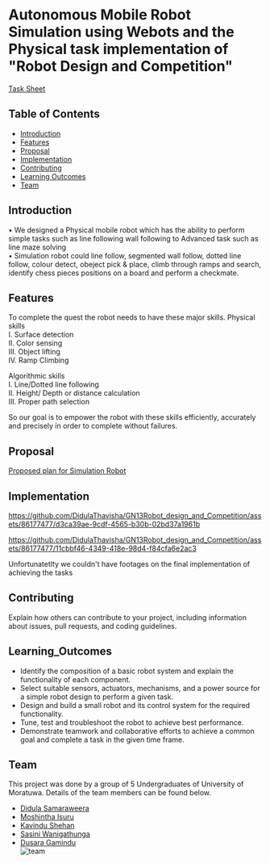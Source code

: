 
# Autonomous Mobile Robot Simulation using Webots and the Physical task implementation of "Robot Design and Competition"

[Task Sheet](Task_Description.pdf)


## Table of Contents

- [Introduction](#introduction)
- [Features](#features)
- [Proposal](#proposal)
- [Implementation](#implementation)
- [Contributing](#contributing)
- [Learning Outcomes](#learning_outcomes)
- [Team](#team)

## Introduction
• We designed a Physical mobile robot which has the ability to perform simple tasks such as line following wall following to Advanced task such as line maze solving  
• Simulation robot could line follow, segmented wall follow, dotted line follow, colour detect, obeject pick & place, climb through ramps and search, identify chess pieces positions on a board and perform a checkmate.


## Features

To complete the quest the robot needs to have these major skills. 
 Physical skills  
I. Surface detection  
II. Color sensing  
III. Object lifting  
IV. Ramp Climbing  

Algorithmic skills  
I. Line/Dotted line following  
II. Height/ Depth or distance calculation  
III. Proper path selection  

So our goal is to empower the robot with these skills efficiently, accurately and precisely in order to complete without failures. 

## Proposal 

[Proposed plan for Simulation Robot](Simulation_proposal.pdf)

## Implementation
https://github.com/DidulaThavisha/GN13Robot_design_and_Competition/assets/86177477/d3ca39ae-9cdf-4565-b30b-02bd37a1961b

https://github.com/DidulaThavisha/GN13Robot_design_and_Competition/assets/86177477/11cbbf46-4349-418e-98d4-f84cfa6e2ac3




Unfortunatetlty we couldn't have footages on the final implementation of achieving the tasks

## Contributing

Explain how others can contribute to your project, including information about issues, pull requests, and coding guidelines.

## Learning_Outcomes

- Identify the composition of a basic robot system and explain the functionality of each component.
- Select suitable sensors, actuators, mechanisms, and a power source for a simple robot design to perform a given task.
- Design and build a small robot and its control system for the required functionality.
- Tune, test and troubleshoot the robot to achieve best performance.
- Demonstrate teamwork and collaborative efforts to achieve a common goal and complete a task in the given time frame.  


## Team
This project was done by a group of 5 Undergraduates of University of Moratuwa. Details of the team members can be found below.  
- [Didula Samaraweera](https://github.com/DidulaThavisha)  
- [Moshintha Isuru](https://github.com/Moshintha20)  
- [Kavindu Shehan](https://github.com/ShehanHMK)  
- [Sasini Wanigathunga](https://github.com/SasiniWanigathunga)  
- [Dusara Gamindu](https://github.com/DusaraG)  
![team](https://github.com/DidulaThavisha/GN13Robot_design_and_Competition/assets/86177477/67ee578b-cb38-49a2-a5ce-1131b4b7dfaa)


